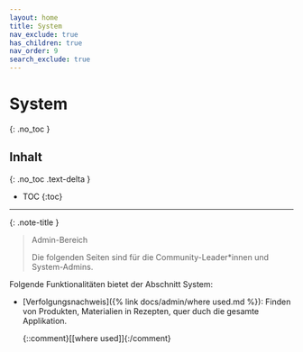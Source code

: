```yaml
---
layout: home
title: System
nav_exclude: true
has_children: true
nav_order: 9
search_exclude: true
---
```

# System
{: .no_toc }
## Inhalt
{: .no_toc .text-delta }

- TOC
{:toc}

---

{: .note-title }

> Admin-Bereich
>
>Die folgenden Seiten sind für die Community-Leader\*innen und System-Admins.

Folgende Funktionalitäten bietet der Abschnitt System:

* [Verfolgungsnachweis]({% link docs/admin/where used.md %}): Finden von Produkten, Materialien in Rezepten, quer duch die gesamte Applikation.

  {::comment}[[where used]]{:/comment}

